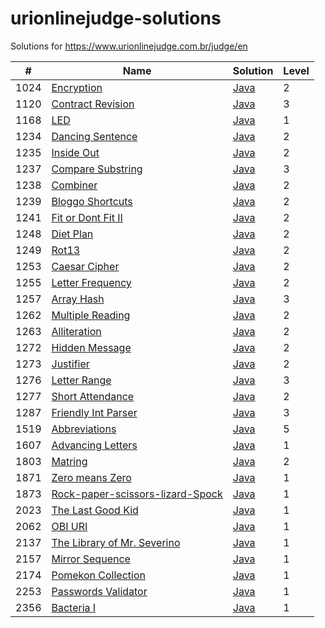 urionlinejudge-solutions
========================

Solutions for https://www.urionlinejudge.com.br/judge/en

| #    | Name | Solution | Level |
| ---- | ---- | -------- | ----- |
| 1024 | [Encryption](https://www.urionlinejudge.com.br/judge/en/problems/view/1024) | [Java](./1024.Encryption/Main.java) | 2
| 1120 | [Contract Revision](https://www.urionlinejudge.com.br/judge/en/problems/view/1120) | [Java](./1120.ContractRevision/Main.java) | 3
| 1168 | [LED](https://www.urionlinejudge.com.br/judge/en/problems/view/1168) | [Java](./1168.LED/Main.java) | 1
| 1234 | [Dancing Sentence](https://www.urionlinejudge.com.br/judge/en/problems/view/1234) | [Java](./1234.DancingSentence/Main.java) | 2
| 1235 | [Inside Out](https://www.urionlinejudge.com.br/judge/en/problems/view/1235) | [Java](./1235.InsideOut/Main.java) | 2
| 1237 | [Compare Substring](https://www.urionlinejudge.com.br/judge/en/problems/view/1237) | [Java](./1237.CompareSubstring/Main.java) | 3
| 1238 | [Combiner](https://www.urionlinejudge.com.br/judge/en/problems/view/1238) | [Java](./1238.Combiner/Main.java) | 2
| 1239 | [Bloggo Shortcuts](https://www.urionlinejudge.com.br/judge/en/problems/view/1239) | [Java](./1239.BloggoShortcuts/Main.java) | 2
| 1241 | [Fit or Dont Fit II](https://www.urionlinejudge.com.br/judge/en/problems/view/1241) | [Java](./1241.FitorDontFitII/Main.java) | 2
| 1248 | [Diet Plan](https://www.urionlinejudge.com.br/judge/en/problems/view/1248) | [Java](./1248.DietPlan/Main.java) | 2
| 1249 | [Rot13](https://www.urionlinejudge.com.br/judge/en/problems/view/1249) | [Java](./1249.Rot13/Main.java) | 2
| 1253 | [Caesar Cipher](https://www.urionlinejudge.com.br/judge/en/problems/view/1253) | [Java](./1253.CaesarCipher/Main.java) | 2
| 1255 | [Letter Frequency](https://www.urionlinejudge.com.br/judge/en/problems/view/1255) | [Java](./1255.LetterFrequency/Main.java) | 2
| 1257 | [Array Hash](https://www.urionlinejudge.com.br/judge/en/problems/view/1257) | [Java](./1257.ArrayHash/Main.java) | 3
| 1262 | [Multiple Reading](https://www.urionlinejudge.com.br/judge/en/problems/view/1262) | [Java](./1262.MultipleReading/Main.java) | 2
| 1263 | [Alliteration](https://www.urionlinejudge.com.br/judge/en/problems/view/1263) | [Java](./1263.Alliteration/Main.java) | 2
| 1272 | [Hidden Message](https://www.urionlinejudge.com.br/judge/en/problems/view/1272) | [Java](./1272.HiddenMessage/Main.java) | 2
| 1273 | [Justifier](https://www.urionlinejudge.com.br/judge/en/problems/view/1273) | [Java](./1273.Justifier/Main.java) | 2
| 1276 | [Letter Range](https://www.urionlinejudge.com.br/judge/en/problems/view/1276) | [Java](./1276.LetterRange/Main.java) | 3
| 1277 | [Short Attendance](https://www.urionlinejudge.com.br/judge/en/problems/view/1277) | [Java](./1277.ShortAttendance/Main.java) | 2
| 1287 | [Friendly Int Parser](https://www.urionlinejudge.com.br/judge/en/problems/view/1287) | [Java](./1287.FriendlyIntParser/Main.java) | 3
| 1519 | [Abbreviations](https://www.urionlinejudge.com.br/judge/en/problems/view/1519) | [Java](./1519.Abbreviations/Main.java) | 5
| 1607 | [Advancing Letters](https://www.urionlinejudge.com.br/judge/en/problems/view/1607) | [Java](./1607.AdvancingLetters/Main.java) | 1
| 1803 | [Matring](https://www.urionlinejudge.com.br/judge/en/problems/view/1803) | [Java](./1803.Matring/Main.java) | 2
| 1871 | [Zero means Zero](https://www.urionlinejudge.com.br/judge/en/problems/view/1871) | [Java](./1871.ZeroMeansZero/Main.java) | 1
| 1873 | [Rock-paper-scissors-lizard-Spock](https://www.urionlinejudge.com.br/judge/en/problems/view/1873) | [Java](./1873.Rock-paper-scissors-lizard-Spock/Main.java) | 1
| 2023 | [The Last Good Kid](https://www.urionlinejudge.com.br/judge/en/problems/view/2023) | [Java](./2023.TheLastGoodKid/Main.java) | 1
| 2062 | [OBI URI](https://www.urionlinejudge.com.br/judge/en/problems/view/2062) | [Java](./2062.OBIURI/Main.java) | 1
| 2137 | [The Library of Mr. Severino](https://www.urionlinejudge.com.br/judge/en/problems/view/2137) | [Java](./2137.TheLibraryOfMr.Severino/Main.java) | 1
| 2157 | [Mirror Sequence](https://www.urionlinejudge.com.br/judge/en/problems/view/2157) | [Java](./2157.MirrorSequence/Main.java) | 1
| 2174 | [Pomekon Collection](https://www.urionlinejudge.com.br/judge/en/problems/view/2174) | [Java](./2174.PomekonCollection/Main.java) | 1
| 2253 | [Passwords Validator](https://www.urionlinejudge.com.br/judge/en/problems/view/2253) | [Java](./2253.PasswordsValidator/Main.java) | 1
| 2356 | [Bacteria I](https://www.urionlinejudge.com.br/judge/en/problems/view/2356) | [Java](./2356.BacteriaI/Main.java) | 1
